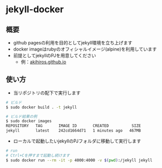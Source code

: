 # jekyll-docker

## 概要

- github pagesの利用を目的としてjekyll環境を立ち上げます
- docker imageはrubyのオフィシャルイメージ(alpine)を利用しています
- 前提としてjekyllのPJを用意してください
  - 例：[akihiros.github.io](https://github.com/akihiros/akihiros.github.io)

## 使い方

- 当リポジトリの配下で実行します

```sh
# ビルド
$ sudo docker build . -t jekyll

# ビルド結果の例
$ sudo docker images
REPOSITORY   TAG       IMAGE ID       CREATED          SIZE
jekyll       latest    242cd1664d71   1 minutes ago   467MB
```

- ローカルで起動したいjekyllのPJフォルダに移動して実行します

```sh
# run
# Ctrl+Cを押すまで起動し続けます
$ sudo docker run --rm -it -p 4000:4000 -v $(pwd):/jekyll jekyll
```